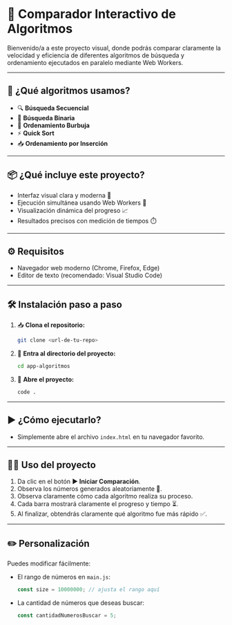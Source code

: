 # 🚀 Comparador Interactivo de Algoritmos

Bienvenido/a a este proyecto visual, donde podrás comparar claramente la velocidad y eficiencia de diferentes algoritmos de búsqueda y ordenamiento ejecutados en paralelo mediante Web Workers.

---

## 🔖 ¿Qué algoritmos usamos?

- 🔍 **Búsqueda Secuencial**
- 🎯 **Búsqueda Binaria**
- 🫧 **Ordenamiento Burbuja**
- ⚡ **Quick Sort**
- 📥 **Ordenamiento por Inserción**

---

## 📦 ¿Qué incluye este proyecto?

- Interfaz visual clara y moderna 🎨
- Ejecución simultánea usando Web Workers 🚦
- Visualización dinámica del progreso 📈
- Resultados precisos con medición de tiempos ⏱️

---

## ⚙️ Requisitos

- Navegador web moderno (Chrome, Firefox, Edge)
- Editor de texto (recomendado: Visual Studio Code)

---

## 🛠️ Instalación paso a paso

1. 📥 **Clona el repositorio:**
   ```bash
   git clone <url-de-tu-repo>
   ```

2. 📂 **Entra al directorio del proyecto:**
   ```bash
   cd app-algoritmos
   ```

3. 🚀 **Abre el proyecto:**
   ```bash
   code .
   ```

---

## ▶️ ¿Cómo ejecutarlo?

- Simplemente abre el archivo `index.html` en tu navegador favorito.

---

## 🧑‍💻 Uso del proyecto

1. Da clic en el botón **▶️ Iniciar Comparación**.
2. Observa los números generados aleatoriamente 🎲.
3. Observa claramente cómo cada algoritmo realiza su proceso.
4. Cada barra mostrará claramente el progreso y tiempo ⏳.
5. Al finalizar, obtendrás claramente qué algoritmo fue más rápido ✅.

---

## ✏️ Personalización

Puedes modificar fácilmente:
- El rango de números en `main.js`:
  ```javascript
  const size = 10000000; // ajusta el rango aquí
  ```

- La cantidad de números que deseas buscar:
  ```javascript
  const cantidadNumerosBuscar = 5;
  ```


